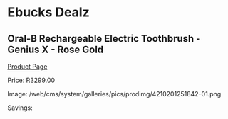 
# Ebucks Dealz
## Oral-B Rechargeable Electric Toothbrush - Genius X - Rose Gold
[Product Page](https://www.ebucks.com/web/shop/productSelected.do?prodId=1224567321&catId=908594260)

Price: R3299.00

Image: /web/cms/system/galleries/pics/prodimg/4210201251842-01.png

Savings: 


	